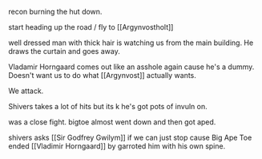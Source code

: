 recon burning the hut down.

start heading up the road / fly to [[Argynvostholt]]

well dressed man with thick hair is watching us from the main building. He draws the curtain and goes away.

Vladamir Horngaard comes out like an asshole again cause he's a dummy. Doesn't want us to do what [[Argynvost]] actually wants.

We attack.

Shivers takes a lot of hits but its k he's got pots of invuln on.

was a close fight. bigtoe almost went down and then got aped.

shivers asks [[Sir Godfrey Gwilym]] if we can just stop cause Big Ape Toe ended [[Vladimir Horngaard]] by garroted him with his own spine.


